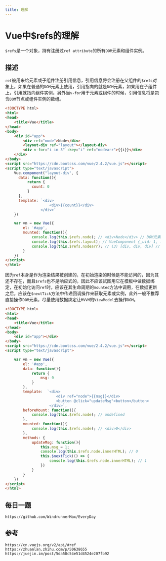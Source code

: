 ```yaml
---
title: 理解
---
```


# Vue中$refs的理解
`$refs`是一个对象，持有注册过`ref attribute`的所有`DOM`元素和组件实例。

## 描述
`ref`被用来给元素或子组件注册引用信息，引用信息将会注册在父组件的`$refs`对象上，如果在普通的`DOM`元素上使用，引用指向的就是`DOM`元素，如果用在子组件上，引用就指向组件实例，另外当`v-for`用于元素或组件的时候，引用信息将是包含`DOM`节点或组件实例的数组。

```html
<!DOCTYPE html>
<html>
<head>
    <title>Vue</title>
</head>
<body>
    <div id="app">
        <div ref="node">Node</div>
        <layout-div ref="layout"></layout-div>
        <div v-for="i in 3" :key="i" ref="nodearr">{{i}}</div>
    </div>
</body>
<script src="https://cdn.bootcss.com/vue/2.4.2/vue.js"></script>
<script type="text/javascript">
    Vue.component("layout-div", {
      data: function(){
          return {
            count: 0
          }
      },
      template: `<div>
                    <div>{{count}}</div>
                </div>`
    })

    var vm = new Vue({
        el: '#app',
        mounted: function(){
            console.log(this.$refs.node); // <div>Node</div> // DOM元素
            console.log(this.$refs.layout); // VueComponent {_uid: 1, ...} // 组件实例
            console.log(this.$refs.nodearr); // (3) [div, div, div] // DOM元素数组
        }
    })
</script>
</html>
```

因为`ref`本身是作为渲染结果被创建的，在初始渲染的时候是不能访问的，因为其还不存在，而且`$refs`也不是响应式的，因此不应该试图用它在模板中做数据绑定，在初始化访问`ref`时，应该在其生命周期的`mounted`方法中调用，在数据更新之后，应该在`$nextTick`方法中传递回调操作来获取元素或实例，此外一般不推荐直接操作`DOM`元素，尽量使用数据绑定让`MVVM`的`ViewModel`去操作`DOM`。


```html
<!DOCTYPE html>
<html>
<head>
    <title>Vue</title>
</head>
<body>
    <div id="app"></div>
</body>
<script src="https://cdn.bootcss.com/vue/2.4.2/vue.js"></script>
<script type="text/javascript">

    var vm = new Vue({
        el: '#app',
        data: function(){
            return {
                msg: 0
            }
        },
        template:  `<div>
                       <div ref="node">{{msg}}</div>
                       <button @click="updateMsg">button</button>
                    </div>`,
        beforeMount: function(){
            console.log(this.$refs.node); // undefined
        },
        mounted: function(){
            console.log(this.$refs.node); // <div>0</div>
        },
        methods: {
            updateMsg: function(){
                this.msg = 1;
                console.log(this.$refs.node.innerHTML); // 0
                this.$nextTick(() => {
                    console.log(this.$refs.node.innerHTML); // 1
                })
            }
        }
    })
</script>
</html>
```



## 每日一题

```
https://github.com/WindrunnerMax/EveryDay
```

## 参考

```
https://cn.vuejs.org/v2/api/#ref
https://zhuanlan.zhihu.com/p/50638655
https://juejin.im/post/5da58c54e51d4524e207fb92
```
